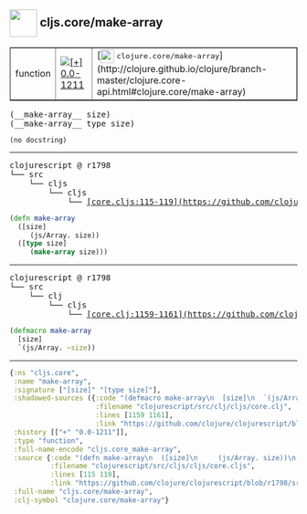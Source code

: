 ## <img width="48px" valign="middle" src="http://i.imgur.com/Hi20huC.png"> cljs.core/make-array

 <table border="1">
<tr>
<td>function</td>
<td><a href="https://github.com/cljsinfo/api-refs/tree/0.0-1211"><img valign="middle" alt="[+] 0.0-1211" src="https://img.shields.io/badge/+-0.0--1211-lightgrey.svg"></a> </td>
<td>
[<img height="24px" valign="middle" src="http://i.imgur.com/1GjPKvB.png"> <samp>clojure.core/make-array</samp>](http://clojure.github.io/clojure/branch-master/clojure.core-api.html#clojure.core/make-array)
</td>
</tr>
</table>

 <samp>
(__make-array__ size)<br>
(__make-array__ type size)<br>
</samp>

```
(no docstring)
```

---

 <pre>
clojurescript @ r1798
└── src
    └── cljs
        └── cljs
            └── <ins>[core.cljs:115-119](https://github.com/clojure/clojurescript/blob/r1798/src/cljs/cljs/core.cljs#L115-L119)</ins>
</pre>

```clj
(defn make-array
  ([size]
     (js/Array. size))
  ([type size]
     (make-array size)))
```


---

 <pre>
clojurescript @ r1798
└── src
    └── clj
        └── cljs
            └── <ins>[core.clj:1159-1161](https://github.com/clojure/clojurescript/blob/r1798/src/clj/cljs/core.clj#L1159-L1161)</ins>
</pre>

```clj
(defmacro make-array
  [size]
  `(js/Array. ~size))
```

---

```clj
{:ns "cljs.core",
 :name "make-array",
 :signature ["[size]" "[type size]"],
 :shadowed-sources ({:code "(defmacro make-array\n  [size]\n  `(js/Array. ~size))",
                     :filename "clojurescript/src/clj/cljs/core.clj",
                     :lines [1159 1161],
                     :link "https://github.com/clojure/clojurescript/blob/r1798/src/clj/cljs/core.clj#L1159-L1161"}),
 :history [["+" "0.0-1211"]],
 :type "function",
 :full-name-encode "cljs.core_make-array",
 :source {:code "(defn make-array\n  ([size]\n     (js/Array. size))\n  ([type size]\n     (make-array size)))",
          :filename "clojurescript/src/cljs/cljs/core.cljs",
          :lines [115 119],
          :link "https://github.com/clojure/clojurescript/blob/r1798/src/cljs/cljs/core.cljs#L115-L119"},
 :full-name "cljs.core/make-array",
 :clj-symbol "clojure.core/make-array"}

```
